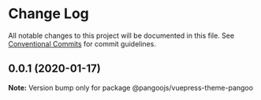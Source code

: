 # Change Log

All notable changes to this project will be documented in this file.
See [Conventional Commits](https://conventionalcommits.org) for commit guidelines.

## 0.0.1 (2020-01-17)

**Note:** Version bump only for package @pangoojs/vuepress-theme-pangoo
